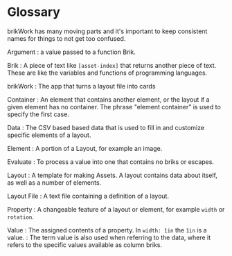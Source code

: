 # Glossary
brikWork has many moving parts and it's important to keep consistent names for things to not get too confused.

Argument
:   a value passed to a function Brik.

Brik
:   A piece of text like `[asset-index]` that returns another piece of text. These are like the variables and functions of programming languages.

brikWork
:   The app that turns a layout file into cards

Container
:   An element that contains another element, or the layout if a given element has no container. The phrase "element container" is used to specify the first case.

Data
:   The CSV based based data that is used to fill in and customize specific elements of a layout.

Element
:   A portion of a Layout, for example an image.

Evaluate
:   To process a value into one that contains no briks or escapes.

Layout
:   A template for making Assets. A layout contains data about itself, as well as a number of elements.

Layout File
:    A text file containing a definition of a layout.

Property
:   A changeable feature of a layout or element, for example `width` or `rotation`.

Value
:   The assigned contents of a property. In `width: 1in` the `1in` is a value.
:   The term value is also used when referring to the data, where it refers to the specific values available as column briks.
 